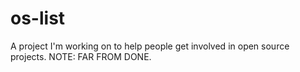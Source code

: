 # os-list
A project I'm working on to help people get involved in open source projects.
NOTE: FAR FROM DONE.
